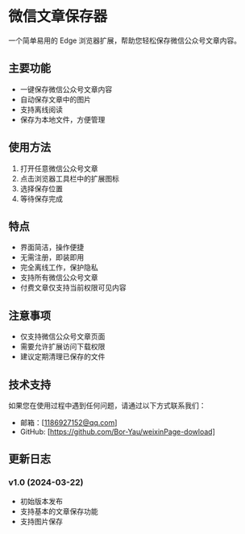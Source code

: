 # 微信文章保存器

一个简单易用的 Edge 浏览器扩展，帮助您轻松保存微信公众号文章内容。

## 主要功能

- 一键保存微信公众号文章内容
- 自动保存文章中的图片
- 支持离线阅读
- 保存为本地文件，方便管理

## 使用方法

1. 打开任意微信公众号文章
2. 点击浏览器工具栏中的扩展图标
3. 选择保存位置
4. 等待保存完成

## 特点

- 界面简洁，操作便捷
- 无需注册，即装即用
- 完全离线工作，保护隐私
- 支持所有微信公众号文章
- 付费文章仅支持当前权限可见内容

## 注意事项

- 仅支持微信公众号文章页面
- 需要允许扩展访问下载权限
- 建议定期清理已保存的文件

## 技术支持

如果您在使用过程中遇到任何问题，请通过以下方式联系我们：
- 邮箱：[1186927152@qq.com]
- GitHub: [https://github.com/Bor-Yau/weixinPage-dowload]

## 更新日志

### v1.0 (2024-03-22)
- 初始版本发布
- 支持基本的文章保存功能
- 支持图片保存 
